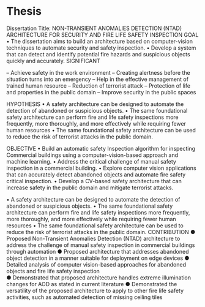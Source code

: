 # Thesis
Dissertation Title: NON-TRANSIENT ANOMALIES DETECTION (NTAD) ARCHITECTURE FOR SECURITY AND FIRE LIFE SAFETY INSPECTION
GOAL
•	The dissertation aims to build an architecture based on computer-vision techniques to automate security and safety inspection.
•	Develop a system that can detect and identify potential fire hazards and suspicious objects quickly and accurately.
SIGNIFICANT

–	Achieve safety in the work environment
–	Creating alertness before the situation turns into an emergency
–	 Help in the effective management of trained human resource 
–	Reduction of terrorist attack
–	Protection of life and properties in the public domain
–	Improve security in the public spaces

HYPOTHESIS
•	A safety architecture can be designed to automate the detection of abandoned or suspicious objects.
•	The same foundational safety architecture can perform fire and life safety inspections  more frequently, more thoroughly, and more effectively while requiring fewer human resources
•	The same foundational safety architecture can be used to reduce the risk of terrorist attacks in the public domain.

OBJECTIVE
•	Build an automatic safety Inspection algorithm for inspecting Commercial buildings using a computer-vision-based approach and machine learning.
•	Address the critical challenge of manual safety inspection in a commercial building.
•	Explore computer vision applications that can accurately detect abandoned objects and automate fire safety critical inspection. 
•	Develop a CV-based safety architecture that can increase safety in the public domain and mitigate terrorist attacks. 

•	A safety architecture can be designed to automate the detection of abandoned or suspicious objects.
•	The same foundational safety architecture can perform fire and life safety inspections  more frequently, more thoroughly, and more effectively while requiring fewer human resources
•	The same foundational safety architecture can be used to reduce the risk of terrorist attacks in the public domain.
CONTRIBUTION
●	Proposed Non-Transient Anomalies Detection (NTAD) architecture to address the challenge of manual safety inspection in commercial buildings through automation
●	Proposed architecture that addresses abandoned object detection in a manner suitable for deployment on edge devices
●	Detailed analysis of computer vision-based approaches for abandoned objects and fire life safety inspection  
●	Demonstrated that proposed architecture handles extreme illumination changes for AOD as stated in current literature
●	 Demonstrated the versatility of the proposed architecture to apply to other fire life safety activities, such as automated detection of missing ceiling tiles
